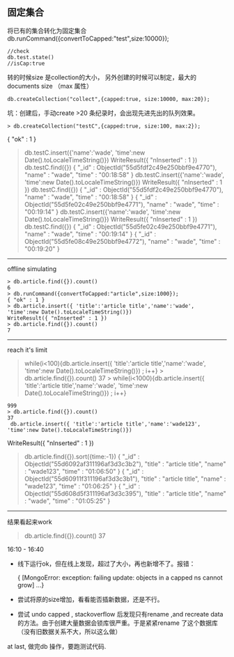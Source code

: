 ## 固定集合 ##

将已有的集合转化为固定集合
    db.runCommand({convertToCapped:"test",size:10000});
    
    //check
    db.test.state()
    //isCap:true
    
转的时候size 是collection的大小，
另外创建的时候可以制定，最大的documents size （max 属性）

    db.createCollection("collect",{capped:true, size:10000, max:20});

坑：创建后，手动create >20 条纪录时，会出现先进先出的队列效果。

    > db.createCollection("testC",{capped:true, size:100, max:2});
{ "ok" : 1 }
> db.testC.insert({'name':'wade', 'time':new Date().toLocaleTimeString()})
WriteResult({ "nInserted" : 1 })
> db.testC.find({})
{ "_id" : ObjectId("55d5fdf2c49e250bbf9e4770"), "name" : "wade", "time" : "00:18:58" }
> db.testC.insert({'name':'wade', 'time':new Date().toLocaleTimeString()})
WriteResult({ "nInserted" : 1 })
> db.testC.find({})
{ "_id" : ObjectId("55d5fdf2c49e250bbf9e4770"), "name" : "wade", "time" : "00:18:58" }
{ "_id" : ObjectId("55d5fe02c49e250bbf9e4771"), "name" : "wade", "time" : "00:19:14" }
> db.testC.insert({'name':'wade', 'time':new Date().toLocaleTimeString()})
WriteResult({ "nInserted" : 1 })
> db.testC.find({})
{ "_id" : ObjectId("55d5fe02c49e250bbf9e4771"), "name" : "wade", "time" : "00:19:14" }
{ "_id" : ObjectId("55d5fe08c49e250bbf9e4772"), "name" : "wade", "time" : "00:19:20" }
> 


----------
offline simulating


    > db.article.find({}).count()
    6
    > db.runCommand({convertToCapped:"article",size:1000});
    { "ok" : 1 }
    > db.article.insert({ 'title':'article title','name':'wade', 'time':new Date().toLocaleTimeString()})
    WriteResult({ "nInserted" : 1 })
    > db.article.find({}).count()
    7


----------
reach it's limit

   

 > while(i<100){db.article.insert({ 
    'title':'article title','name':'wade', 'time':new Date().toLocaleTimeString()}) ; i++}
    > db.article.find({}).count()
    37
    > while(i<1000){db.article.insert({ 'title':'article title','name':'wade', 'time':new Date().toLocaleTimeString()}) ; i++}
    
    999
    > db.article.find({}).count()
    37
     db.article.insert({ 'title':'article title','name':'wade123', 'time':new Date().toLocaleTimeString()})
WriteResult({ "nInserted" : 1 })
> db.article.find({}).sort({time:-1})
{ "_id" : ObjectId("55d6092af311196af3d3c3b2"), "title" : "article title", "name" : "wade123", "time" : "01:06:50" }
{ "_id" : ObjectId("55d60911f311196af3d3c3b1"), "title" : "article title", "name" : "wade123", "time" : "01:06:25" }
{ "_id" : ObjectId("55d608d5f311196af3d3c395"), "title" : "article title", "name" : "wade", "time" : "01:05:25" }


----------
结果看起来work

> db.article.find({}).count()
37

16:10 - 16:40
 - 线下运行ok，但在线上发现，超过了大小，再也新增不了。报错：

    { [MongoError: exception: failing update: objects in a capped ns cannot grow] ...}

  - 尝试将原的size增加，看看能否插新数据，还是不行。
 - 尝试 undo  capped , stackoverflow 后发现只有rename ,and recreate data 的方法。由于创建大量数据会锁库很严重。于是紧紧rename 了这个数据库（没有旧数据关系不大，所以这么做）


at last, 做完db 操作，要跑测试代码.


